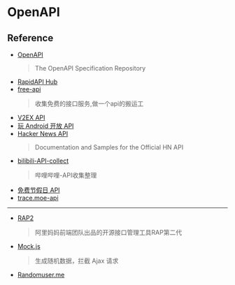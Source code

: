# OpenAPI

## Reference

- [OpenAPI](https://github.com/OAI/OpenAPI-Specification)
    > The OpenAPI Specification Repository
- [RapidAPI Hub](https://rapidapi.com/hub)
- [free-api](https://github.com/fangzesheng/free-api)
    > 收集免费的接口服务,做一个api的搬运工
- [V2EX API](https://www.v2ex.com/help/api)
- [玩 Android 开放 API](https://www.wanandroid.com/blog/show/2)
- [Hacker News API](https://github.com/HackerNews/API)
    > Documentation and Samples for the Official HN API
- [bilibili-API-collect](https://github.com/SocialSisterYi/bilibili-API-collect)
    > 哔哩哔哩-API收集整理
- [免费节假日 API](https://timor.tech/api/holiday)
- [trace.moe-api](https://github.com/soruly/trace.moe-api)

------

- [RAP2](rap2.taobao.org)
    > 阿里妈妈前端团队出品的开源接口管理工具RAP第二代
- [Mock.js](http://mockjs.com/)
    > 生成随机数据，拦截 Ajax 请求
- [Randomuser.me](https://randomuser.me/)